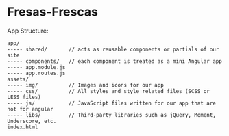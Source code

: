 # Fresas-Frescas

App Structure:

	app/
	----- shared/   	// acts as reusable components or partials of our site
	----- components/   // each component is treated as a mini Angular app
	----- app.module.js
	----- app.routes.js
	assets/
	----- img/      	// Images and icons for our app
	----- css/      	// All styles and style related files (SCSS or LESS files)
	----- js/       	// JavaScript files written for our app that are not for angular
	----- libs/     	// Third-party libraries such as jQuery, Moment, Underscore, etc.
	index.html
